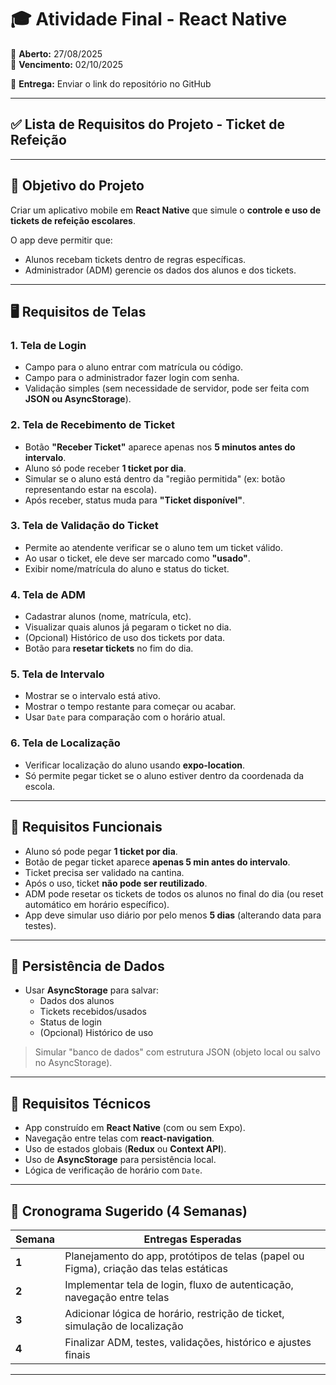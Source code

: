 # 🎓 Atividade Final - React Native

📅 **Aberto:** 27/08/2025  
📅 **Vencimento:** 02/10/2025  

📌 **Entrega:** Enviar o link do repositório no GitHub  

---

## ✅ Lista de Requisitos do Projeto - Ticket de Refeição

---

## 📌 Objetivo do Projeto
Criar um aplicativo mobile em **React Native** que simule o **controle e uso de tickets de refeição escolares**.  

O app deve permitir que:
- Alunos recebam tickets dentro de regras específicas.  
- Administrador (ADM) gerencie os dados dos alunos e dos tickets.  

---

## 🖥️ Requisitos de Telas

### 1. Tela de Login
- Campo para o aluno entrar com matrícula ou código.  
- Campo para o administrador fazer login com senha.  
- Validação simples (sem necessidade de servidor, pode ser feita com **JSON ou AsyncStorage**).  

### 2. Tela de Recebimento de Ticket
- Botão **"Receber Ticket"** aparece apenas nos **5 minutos antes do intervalo**.  
- Aluno só pode receber **1 ticket por dia**.  
- Simular se o aluno está dentro da "região permitida" (ex: botão representando estar na escola).  
- Após receber, status muda para **"Ticket disponível"**.  

### 3. Tela de Validação do Ticket
- Permite ao atendente verificar se o aluno tem um ticket válido.  
- Ao usar o ticket, ele deve ser marcado como **"usado"**.  
- Exibir nome/matrícula do aluno e status do ticket.  

### 4. Tela de ADM
- Cadastrar alunos (nome, matrícula, etc).  
- Visualizar quais alunos já pegaram o ticket no dia.  
- (Opcional) Histórico de uso dos tickets por data.  
- Botão para **resetar tickets** no fim do dia.  

### 5. Tela de Intervalo
- Mostrar se o intervalo está ativo.  
- Mostrar o tempo restante para começar ou acabar.  
- Usar `Date` para comparação com o horário atual.  

### 6. Tela de Localização
- Verificar localização do aluno usando **expo-location**.  
- Só permite pegar ticket se o aluno estiver dentro da coordenada da escola.  

---

## 🔁 Requisitos Funcionais
- Aluno só pode pegar **1 ticket por dia**.  
- Botão de pegar ticket aparece **apenas 5 min antes do intervalo**.  
- Ticket precisa ser validado na cantina.  
- Após o uso, ticket **não pode ser reutilizado**.  
- ADM pode resetar os tickets de todos os alunos no final do dia (ou reset automático em horário específico).  
- App deve simular uso diário por pelo menos **5 dias** (alterando data para testes).  

---

## 💾 Persistência de Dados
- Usar **AsyncStorage** para salvar:
  - Dados dos alunos  
  - Tickets recebidos/usados  
  - Status de login  
  - (Opcional) Histórico de uso  

> Simular "banco de dados" com estrutura JSON (objeto local ou salvo no AsyncStorage).  

---

## 🧠 Requisitos Técnicos
- App construído em **React Native** (com ou sem Expo).  
- Navegação entre telas com **react-navigation**.  
- Uso de estados globais (**Redux** ou **Context API**).  
- Uso de **AsyncStorage** para persistência local.  
- Lógica de verificação de horário com `Date`.  

---

## 📆 Cronograma Sugerido (4 Semanas)

| Semana | Entregas Esperadas |
|--------|---------------------|
| **1**  | Planejamento do app, protótipos de telas (papel ou Figma), criação das telas estáticas |
| **2**  | Implementar tela de login, fluxo de autenticação, navegação entre telas |
| **3**  | Adicionar lógica de horário, restrição de ticket, simulação de localização |
| **4**  | Finalizar ADM, testes, validações, histórico e ajustes finais |

---
